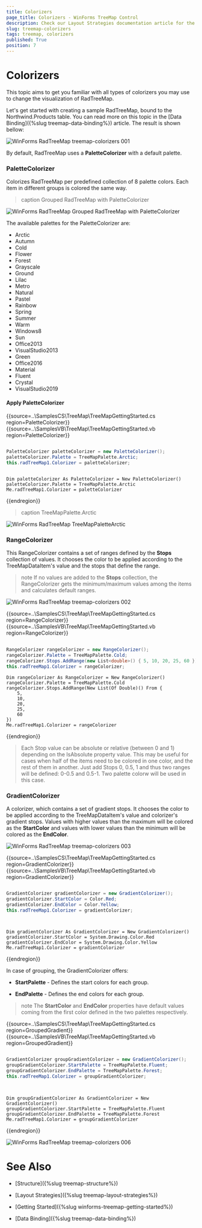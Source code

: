 ```yaml
---
title: Colorizers
page_title: Colorizers - WinForms TreeMap Control
description: Check our Layout Strategies documentation article for the RadTreeMap WinForms control.
slug: treemap-colorizers
tags: treemap, colorizers
published: True
position: 7
---
```


# Colorizers

This topic aims to get you familiar with all types of colorizers you may use to change the visualization of RadTreeMap. 

Let's get started with creating a sample RadTreeMap, bound to the Northwind.Products table. You can read more on this topic in the [Data Binding]({%slug treemap-data-binding%}) article. The result is shown bellow: 

![WinForms RadTreeMap treemap-colorizers 001](images/treemap-colorizers001.png)

By default, RadTreeMap uses a **PaletteColorizer** with a default palette.

### PaletteColorizer

Colorizes RadTreeMap per predefined collection of 8 palette colors. Each item in different groups is colored the same way.

>caption Grouped RadTreeMap with PaletteColorizer

![WinForms RadTreeMap Grouped RadTreeMap with PaletteColorizer](images/treemap-colorizers004.png)

The available palettes for the PaletteColorizer are:

* Arctic
* Autumn
* Cold
* Flower
* Forest
* Grayscale
* Ground
* Lilac
* Metro
* Natural
* Pastel
* Rainbow
* Spring
* Summer
* Warm
* Windows8
* Sun
* Office2013
* VisualStudio2013
* Green
* Office2016
* Material
* Fluent
* Crystal
* VisualStudio2019

#### Apply PaletteColorizer

{{source=..\SamplesCS\TreeMap\TreeMapGettingStarted.cs region=PaletteColorizer}} 
{{source=..\SamplesVB\TreeMap\TreeMapGettingStarted.vb region=PaletteColorizer}} 

````C#

PaletteColorizer paletteColorizer = new PaletteColorizer();
paletteColorizer.Palette = TreeMapPalette.Arctic;
this.radTreeMap1.Colorizer = paletteColorizer;        

````
````VB.NET

Dim paletteColorizer As PaletteColorizer = New PaletteColorizer()
paletteColorizer.Palette = TreeMapPalette.Arctic
Me.radTreeMap1.Colorizer = paletteColorizer

````

{{endregion}}

>caption TreeMapPalette.Arctic

![WinForms RadTreeMap TreeMapPaletteArctic](images/treemap-colorizers005.png)

### RangeColorizer

This RangeColorizer contains a set of ranges defined by the **Stops** collection of values. It chooses the color to be applied according to the TreeMapDataItem's value and the stops that define the range.

>note If no values are added to the **Stops** collection, the RangeColorizer gets the minimum/maximum values among the items and calculates default ranges.

![WinForms RadTreeMap treemap-colorizers 002](images/treemap-colorizers002.png)

{{source=..\SamplesCS\TreeMap\TreeMapGettingStarted.cs region=RangeColorizer}} 
{{source=..\SamplesVB\TreeMap\TreeMapGettingStarted.vb region=RangeColorizer}} 

````C#
            
RangeColorizer rangeColorizer = new RangeColorizer();
rangeColorizer.Palette = TreeMapPalette.Cold;
rangeColorizer.Stops.AddRange(new List<double>() { 5, 10, 20, 25, 60 });
this.radTreeMap1.Colorizer = rangeColorizer; 

````
````VB.NET
Dim rangeColorizer As RangeColorizer = New RangeColorizer()
rangeColorizer.Palette = TreeMapPalette.Cold
rangeColorizer.Stops.AddRange(New List(Of Double)() From {
    5,
    10,
    20,
    25,
    60
})
Me.radTreeMap1.Colorizer = rangeColorizer

````

{{endregion}}

>Each Stop value can be absolute or relative (between 0 and 1) depending on the IsAbsolute property value. This may be useful for cases when half of the items need to be colored in one color, and the rest of them in another. Just add Stops 0, 0.5, 1 and thus two ranges will be defined: 0-0.5 and 0.5-1. Two palette colorw will be used in this case.

### GradientColorizer

A colorizer, which contains a set of gradient stops. It chooses the color to be applied according to the TreeMapDataItem's value and colorizer's gradient stops. Values with higher values than the maximum will be colored as the **StartColor** and values with lower values than the minimum will be colored as the **EndColor**.  

![WinForms RadTreeMap treemap-colorizers 003](images/treemap-colorizers003.png)

{{source=..\SamplesCS\TreeMap\TreeMapGettingStarted.cs region=GradientColorizer}} 
{{source=..\SamplesVB\TreeMap\TreeMapGettingStarted.vb region=GradientColorizer}} 

````C#

GradientColorizer gradientColorizer = new GradientColorizer();
gradientColorizer.StartColor = Color.Red;
gradientColorizer.EndColor = Color.Yellow;
this.radTreeMap1.Colorizer = gradientColorizer;         
 
````
````VB.NET

Dim gradientColorizer As GradientColorizer = New GradientColorizer()
gradientColorizer.StartColor = System.Drawing.Color.Red
gradientColorizer.EndColor = System.Drawing.Color.Yellow
Me.radTreeMap1.Colorizer = gradientColorizer

````

{{endregion}} 

In case of grouping, the GradientColorizer offers:

* **StartPalette** - Defines the start colors for each group.

* **EndPalette** - Defines the end colors for each group.

>note The **StartColor** and **EndColor** properties have default values coming from the first color defined in the two palettes respectively.

{{source=..\SamplesCS\TreeMap\TreeMapGettingStarted.cs region=GroupedGradient}} 
{{source=..\SamplesVB\TreeMap\TreeMapGettingStarted.vb region=GroupedGradient}} 

````C#

GradientColorizer groupGradientColorizer = new GradientColorizer();
groupGradientColorizer.StartPalette = TreeMapPalette.Fluent;
groupGradientColorizer.EndPalette = TreeMapPalette.Forest;
this.radTreeMap1.Colorizer = groupGradientColorizer;       
 
````
````VB.NET

Dim groupGradientColorizer As GradientColorizer = New GradientColorizer()
groupGradientColorizer.StartPalette = TreeMapPalette.Fluent
groupGradientColorizer.EndPalette = TreeMapPalette.Forest
Me.radTreeMap1.Colorizer = groupGradientColorizer

````

{{endregion}} 

![WinForms RadTreeMap treemap-colorizers 006](images/treemap-colorizers006.png)
 
 
# See Also

* [Structure]({%slug treemap-structure%}) 

* [Layout Strategies]({%slug treemap-layout-strategies%})

* [Getting Started]({%slug winforms-treemap-getting-started%})

* [Data Binding]({%slug treemap-data-binding%})

